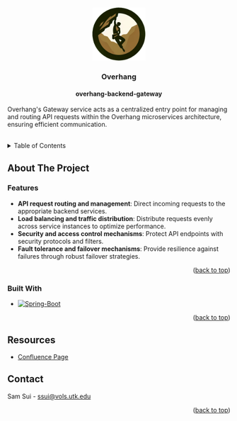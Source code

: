 <a name="top"></a>

<!-- PROJECT LOGO -->
<br />
<div align="center">
  <a href="https://github.com/trustyourfeetcom/overhang-backend-gateway">
    <img src="https://github.com/trustyourfeetcom/overhang-branding-assets/blob/main/logos/logo.png?raw=true" alt="Overhang Logo" width="120" height="120">
  </a>

<h3 align="center">Overhang</h3>
<h4 align="center">overhang-backend-gateway</h3>
  <p align="left">
    Overhang's Gateway service acts as a centralized entry point for managing and routing API requests within the Overhang microservices architecture, ensuring efficient communication.
  <br />
  <br />
  </p>
</div>


<!-- TABLE OF CONTENTS -->
<details>
  <summary>Table of Contents</summary>
  <ol>
    <li>
      <a href="#about-the-project">About The Project</a>
      <ul>
        <li><a href="#built-with">Built With</a></li>
      </ul>
    </li>
    <li>
      <a href="#getting-started">Getting Started</a>
      <ul>
        <li><a href="#prerequisites">Prerequisites</a></li>
        <li><a href="#installation">Installation</a></li>
      </ul>
    </li>
    <li><a href="#resources">Resources</a></li>
    <li><a href="#contact">Contact</a></li>
  </ol>
</details>


<!-- ABOUT THE PROJECT -->
## About The Project


### Features

* **API request routing and management**: Direct incoming requests to the appropriate backend services.
* **Load balancing and traffic distribution**: Distribute requests evenly across service instances to optimize performance.
* **Security and access control mechanisms**: Protect API endpoints with security protocols and filters.
* **Fault tolerance and failover mechanisms**: Provide resilience against failures through robust failover strategies.

<p align="right">(<a href="#top">back to top</a>)</p>


### Built With

* [![Spring-Boot][Spring-Boot]][Spring-Boot-url]

<p align="right">(<a href="#top">back to top</a>)</p>


## Resources

* [Confluence Page](https://overhang.atlassian.net/wiki/x/HIBh)


<!-- CONTACT -->
## Contact

Sam Sui - ssui@vols.utk.edu

<p align="right">(<a href="#top">back to top</a>)</p>


<!-- MARKDOWN LINKS & IMAGES -->
[Spring-Boot]: https://img.shields.io/badge/Spring_Boot-6DB33F?style=for-the-badge&logo=Spring&logoColor=white
[Spring-Boot-url]: https://spring.io/projects/spring-boot
